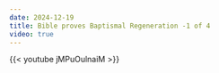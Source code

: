 ```yaml
---
date: 2024-12-19
title: Bible proves Baptismal Regeneration -1 of 4
video: true
---
```



{{< youtube jMPuOulnaiM >}}

